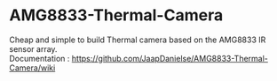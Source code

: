 # AMG8833-Thermal-Camera
Cheap and simple to build Thermal camera based on the AMG8833 IR sensor array.<br>
Documentation : https://github.com/JaapDanielse/AMG8833-Thermal-Camera/wiki
